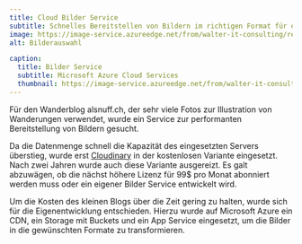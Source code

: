 ```yaml
---
title: Cloud Bilder Service
subtitle: Schnelles Bereitstellen von Bildern im richtigen Format für ein Blog
image: https://image-service.azureedge.net/from/walter-it-consulting/resize-to/350/image-service.jpg
alt: Bilderauswahl

caption:
  title: Bilder Service
  subtitle: Microsoft Azure Cloud Services
  thumbnail: https://image-service.azureedge.net/from/walter-it-consulting/resize-to/350/image-service.jpg
---
```

Für den Wanderblog alsnuff.ch, der sehr viele Fotos zur Illustration von Wanderungen verwendet, wurde ein Service zur performanten Bereitstellung von Bildern gesucht.

Da die Datenmenge schnell die Kapazität des eingesetzten Servers überstieg, wurde erst [Cloudinary](https://cloudinary.com/) in der kostenlosen Variante eingesetzt. Nach zwei Jahren wurde auch diese Variante ausgereizt. Es galt abzuwägen, ob die nächst höhere Lizenz für 99$ pro Monat abonniert werden muss oder ein eigener Bilder Service entwickelt wird.

Um die Kosten des kleinen Blogs über die Zeit gering zu halten, wurde sich für die Eigenentwicklung entschieden. Hierzu wurde auf Microsoft Azure ein CDN, ein Storage mit Buckets und ein App Service eingesetzt, um die Bilder in die gewünschten Formate zu transformieren.